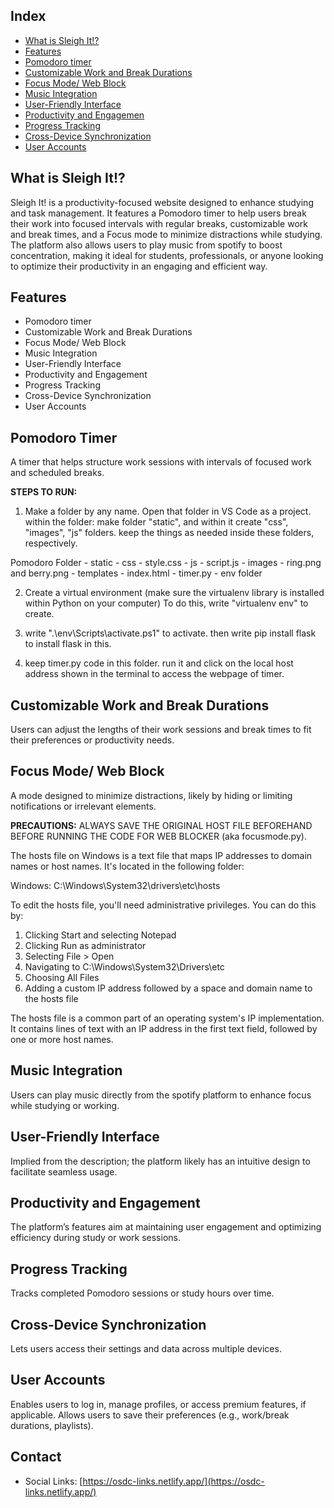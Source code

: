 ## Index
- [What is Sleigh It!?](#what-is-sleigh-it)
- [Features](#features)
- [Pomodoro timer](#Pomodoro-timer)
- [Customizable Work and Break Durations](#CustomizableWorkandBreakDurations)
- [Focus Mode/ Web Block](#webblock)
- [Music Integration](#music)
- [User-Friendly Interface](#User-Friendly)
- [Productivity and Engagemen](#Productivity)
- [Progress Tracking](#tracking)
- [Cross-Device Synchronization](#Synchronization)
- [User Accounts](#personalisation)


## What is Sleigh It!?
Sleigh It! is a productivity-focused website designed to enhance studying and task management. It features a Pomodoro timer to help users break their work into focused intervals with regular breaks, customizable work and break times, and a Focus mode to minimize distractions while studying. The platform also allows users to play music from spotify to boost concentration, making it ideal for students, professionals, or anyone looking to optimize their productivity in an engaging and efficient way.

## Features
- Pomodoro timer
- Customizable Work and Break Durations
- Focus Mode/ Web Block
- Music Integration
- User-Friendly Interface
- Productivity and Engagement
- Progress Tracking
- Cross-Device Synchronization
- User Accounts


## Pomodoro Timer

A timer that helps structure work sessions with intervals of focused work and scheduled breaks.


**STEPS TO RUN:** 

1. Make a folder by any name. Open that folder in VS Code as a project. within the folder: 
 make folder "static", and within it create "css", "images", "js" folders. 
 keep the things as needed inside these folders, respectively.
 
 Pomodoro Folder - static - css - style.css
                           - js - script.js
                           - images - ring.png and berry.png
                 - templates - index.html
                 - timer.py
                 - env folder

2. Create a virtual environment (make sure the virtualenv library is installed within Python on your computer)
To do this, write "virtualenv env" to create.

3. write ".\env\Scripts\activate.ps1" to activate. then write pip install flask to install flask in this.

4. keep timer.py code in this folder. 
 run it and click on the local host address shown in the terminal to access the webpage of timer.


## Customizable Work and Break Durations
Users can adjust the lengths of their work sessions and break times to fit their preferences or productivity needs.


## Focus Mode/ Web Block

A mode designed to minimize distractions, likely by hiding or limiting notifications or irrelevant elements.


**PRECAUTIONS:**
ALWAYS SAVE THE ORIGINAL HOST FILE BEFOREHAND BEFORE RUNNING THE CODE FOR WEB BLOCKER (aka focusmode.py).

The hosts file on Windows is a text file that maps IP addresses to domain names or host names. It's located in the following folder: 

Windows: C:\Windows\System32\drivers\etc\hosts

To edit the hosts file, you'll need administrative privileges. You can do this by: 

1. Clicking Start and selecting Notepad
2. Clicking Run as administrator
3. Selecting File > Open
4. Navigating to C:\Windows\System32\Drivers\etc
5. Choosing All Files
6. Adding a custom IP address followed by a space and domain name to the hosts file

The hosts file is a common part of an operating system's IP implementation. It contains lines of text with an IP address in the first text field, followed by one or more host names.


## Music Integration
Users can play music directly from the spotify platform to enhance focus while studying or working.

## User-Friendly Interface
Implied from the description; the platform likely has an intuitive design to facilitate seamless usage.

## Productivity and Engagement
The platform’s features aim at maintaining user engagement and optimizing efficiency during study or work sessions.

## Progress Tracking
Tracks completed Pomodoro sessions or study hours over time.

## Cross-Device Synchronization
Lets users access their settings and data across multiple devices.

## User Accounts
Enables users to log in, manage profiles, or access premium features, if applicable. Allows users to save their preferences (e.g., work/break durations, playlists).

## Contact
- Social Links: [https://osdc-links.netlify.app/](https://osdc-links.netlify.app/)
